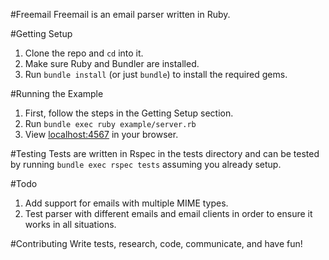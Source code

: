 #Freemail
Freemail is an email parser written in Ruby.

#Getting Setup
1. Clone the repo and `cd` into it.
2. Make sure Ruby and Bundler are installed.
3. Run `bundle install` (or just `bundle`) to install the required gems.

#Running the Example
1. First, follow the steps in the Getting Setup section.
2. Run `bundle exec ruby example/server.rb`
3. View [localhost:4567](//localhost:4567) in your browser.

#Testing
Tests are written in Rspec in the tests directory and can be tested by running `bundle exec rspec tests` assuming you already setup.

#Todo
1. Add support for emails with multiple MIME types.
3. Test parser with different emails and email clients in order to ensure it works in all situations.

#Contributing
Write tests, research, code, communicate, and have fun!